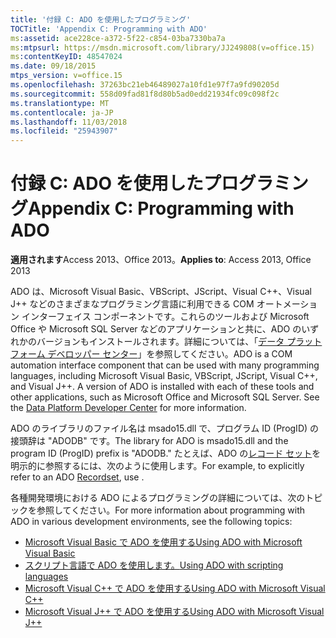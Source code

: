 ```yaml
---
title: '付録 C: ADO を使用したプログラミング'
TOCTitle: 'Appendix C: Programming with ADO'
ms:assetid: ace228ce-a372-5f22-c854-03ba7330ba7a
ms:mtpsurl: https://msdn.microsoft.com/library/JJ249808(v=office.15)
ms:contentKeyID: 48547024
ms.date: 09/18/2015
mtps_version: v=office.15
ms.openlocfilehash: 37263bc21eb46489027a10fd1e97f7a9fd90205d
ms.sourcegitcommit: 558d09fad81f8d80b5ad0edd21934fc09c098f2c
ms.translationtype: MT
ms.contentlocale: ja-JP
ms.lasthandoff: 11/03/2018
ms.locfileid: "25943907"
---
```

# <a name="appendix-c-programming-with-ado"></a><span data-ttu-id="b91fb-102">付録 C: ADO を使用したプログラミング</span><span class="sxs-lookup"><span data-stu-id="b91fb-102">Appendix C: Programming with ADO</span></span>

<span data-ttu-id="b91fb-103">**適用されます**Access 2013、Office 2013。</span><span class="sxs-lookup"><span data-stu-id="b91fb-103">**Applies to**: Access 2013, Office 2013</span></span>

<span data-ttu-id="b91fb-p101">ADO は、Microsoft Visual Basic、VBScript、JScript、Visual C++、Visual J++ などのさまざまなプログラミング言語に利用できる COM オートメーション インターフェイス コンポーネントです。これらのツールおよび Microsoft Office や Microsoft SQL Server などのアプリケーションと共に、ADO のいずれかのバージョンもインストールされます。詳細については、「[データ プラットフォーム デベロッパー センター](https://msdn.microsoft.com/data/default.aspx)」を参照してください。</span><span class="sxs-lookup"><span data-stu-id="b91fb-p101">ADO is a COM automation interface component that can be used with many programming languages, including Microsoft Visual Basic, VBScript, JScript, Visual C++, and Visual J++. A version of ADO is installed with each of these tools and other applications, such as Microsoft Office and Microsoft SQL Server. See the [Data Platform Developer Center](https://msdn.microsoft.com/data/default.aspx) for more information.</span></span>

<span data-ttu-id="b91fb-107">ADO のライブラリのファイル名は msado15.dll で、プログラム ID (ProgID) の接頭辞は "ADODB" です。</span><span class="sxs-lookup"><span data-stu-id="b91fb-107">The library for ADO is msado15.dll and the program ID (ProgID) prefix is "ADODB."</span></span> <span data-ttu-id="b91fb-108">たとえば、ADO の[レコード セット](recordset-object-ado.md)を明示的に参照するには、次のように使用します。</span><span class="sxs-lookup"><span data-stu-id="b91fb-108">For example, to explicitly refer to an ADO [Recordset](recordset-object-ado.md), use .</span></span>

<span data-ttu-id="b91fb-109">各種開発環境における ADO によるプログラミングの詳細については、次のトピックを参照してください。</span><span class="sxs-lookup"><span data-stu-id="b91fb-109">For more information about programming with ADO in various development environments, see the following topics:</span></span>

- [<span data-ttu-id="b91fb-110">Microsoft Visual Basic で ADO を使用する</span><span class="sxs-lookup"><span data-stu-id="b91fb-110">Using ADO with Microsoft Visual Basic</span></span>](using-ado-with-microsoft-visual-basic.md)
- [<span data-ttu-id="b91fb-111">スクリプト言語で ADO を使用します。</span><span class="sxs-lookup"><span data-stu-id="b91fb-111">Using ADO with scripting languages</span></span>](using-ado-with-scripting-languages.md)
- [<span data-ttu-id="b91fb-112">Microsoft Visual C++ で ADO を使用する</span><span class="sxs-lookup"><span data-stu-id="b91fb-112">Using ADO with Microsoft Visual C++</span></span>](using-ado-with-microsoft-visual-c.md)
- [<span data-ttu-id="b91fb-113">Microsoft Visual J++ で ADO を使用する</span><span class="sxs-lookup"><span data-stu-id="b91fb-113">Using ADO with Microsoft Visual J++</span></span>](using-ado-with-microsoft-visual-j.md)




